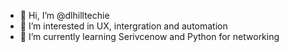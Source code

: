 - 👋 Hi, I’m @dlhilltechie
- 👀 I’m interested in UX, intergration and automation
- 🌱 I’m currently learning Serivcenow and Python for networking
<!--- - 💞️ I’m looking to collaborate on 
- 📫 How to reach me ...  --->

<!---
dlhilltechie/dlhilltechie is a ✨ special ✨ repository because its `README.md` (this file) appears on your GitHub profile.
You can click the Preview link to take a look at your changes.
--->
